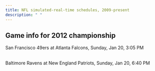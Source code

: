 ```yaml
---
title: NFL simulated-real-time schedules, 2009-present
description: " "
---
```


## Game info for 2012 championship
San Francisco 49ers at Atlanta Falcons, Sunday, Jan 20, 3:05 PM

<br/>Baltimore Ravens at New England Patriots, Sunday, Jan 20, 6:40 PM

